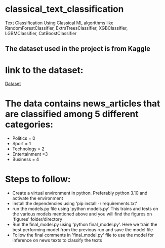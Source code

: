 # classical_text_classification
Text Classification Using Classical ML algorithms like RandomForestClassifier, ExtraTreesClassifier, XGBClassifier, LGBMClassifier, CatBoostClassifier

## The dataset used in the project is from Kaggle 
# link to the dataset:
<a href="https://www.kaggle.com/datasets/tanishqdublish/text-classification-documentation">Dataset</a>

# The data contains news_articles that are classified among 5 different categories:
- Politics = 0
- Sport = 1
- Technology = 2
- Entertainment =3
- Business = 4

# Steps to follow:
- Create a virtual environment in python. Preferably python 3.10 and activate the environment
- install the dependencies using 'pip install -r requirements.txt'
- run the models.py file using 'python models.py' This trains and tests on the various models mentioned above and you will find the figures on 'figures' folder/directory
- Run the final_model.py using 'python final_model.py'. Here we train the best performing model from the previous run and save the model file
- Follow the final comments in 'final_model.py' file to use the model for inference on news texts to classify the texts
